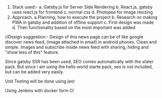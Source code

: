 1. Stack used:-
  a. Gatsby.js for Server Side Rendering
  b. React.js, gatsby uses react.js for frontend
  c. normal css
  d. Photopea for image resizing
2. Approach.
   a.Planning, how to execute the project
   b. Research on making PWA in gatsby and addition of offline support
   c. First design was made  
   d. Then functionality based on the most important was added

//Design suggestion:-
Design of this news page can be of like google discover news feed,
 (image attached in email) in android phones. Clean and simple.
 Images and subscribe inside news feed with sharing, hiding and "show less of this" feature.

Since gatsby SSR has been used, SEO comes automatically with the stater pack. But since 
i am using the hello world starte pack, seo is not included, but can be added very easily.

Unit Testing will be done using jest

Using Jenkins with docker form CI

